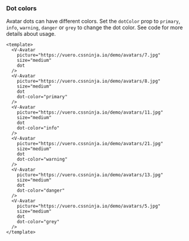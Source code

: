 ### Dot colors

Avatar dots can have different colors. Set the `dotColor` prop
to `primary`, `info`, `warning`, `danger` or `grey` to change the dot color.
See code for more details about usage.

<!--code-->

```vue
<template>
  <V-Avatar
    picture="https://vuero.cssninja.io/demo/avatars/7.jpg"
    size="medium"
    dot
  />
  <V-Avatar
    picture="https://vuero.cssninja.io/demo/avatars/8.jpg"
    size="medium"
    dot
    dot-color="primary"
  />
  <V-Avatar
    picture="https://vuero.cssninja.io/demo/avatars/11.jpg"
    size="medium"
    dot
    dot-color="info"
  />
  <V-Avatar
    picture="https://vuero.cssninja.io/demo/avatars/21.jpg"
    size="medium"
    dot
    dot-color="warning"
  />
  <V-Avatar
    picture="https://vuero.cssninja.io/demo/avatars/13.jpg"
    size="medium"
    dot
    dot-color="danger"
  />
  <V-Avatar
    picture="https://vuero.cssninja.io/demo/avatars/5.jpg"
    size="medium"
    dot
    dot-color="grey"
  />
</template>
```

<!--/code-->

<!--example-->

<V-Avatar picture="https://vuero.cssninja.io/demo/avatars/7.jpg" size="medium" dot />
<V-Avatar picture="https://vuero.cssninja.io/demo/avatars/8.jpg" size="medium" dot dotColor="primary" />
<V-Avatar picture="https://vuero.cssninja.io/demo/avatars/11.jpg" size="medium" dot dotColor="info" />
<V-Avatar picture="https://vuero.cssninja.io/demo/avatars/21.jpg" size="medium" dot dotColor="warning" />
<V-Avatar picture="https://vuero.cssninja.io/demo/avatars/13.jpg" size="medium" dot dotColor="danger" />
<V-Avatar picture="https://vuero.cssninja.io/demo/avatars/5.jpg" size="medium" dot dotColor="grey" />

<!--/example-->

